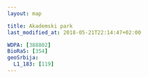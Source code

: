 ```yaml
---
layout: map

title: Akademski park
last_modified_at: 2018-05-21T22:14:47+02:00

WDPA: [388802]
BioRaS: [354]
geoSrbija:
  L1_183: [119]
---
```

